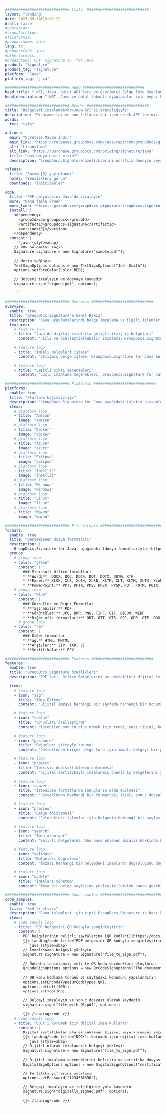 ```yaml
---
############################# Static ############################
layout: "landing"
date: 2023-09-14T19:07:22
draft: false
#operation: 
#signaturetype: 
#fileformat: 
#productName: Java
lang: tr
#productCode: java
#otherformats: 
#breadcrumb: Put  signature on  for Java
product: "Signature"
product_tag: "signature"
platform: "Java"
platform_tag: "java"

############################# Head ############################
head_title: ".NET, Java, Bulut API'leri ve Çevrimiçi Belge İmza Uygulamaları"
head_description: ".NET, Java ve bulut tabanlı uygulamalar için hepsi bir arada belge e-imza çözümü edinin. Basit sürükle ve bırak özelliğini kullanarak yaygın belge biçimlerini çevrimiçi olarak imzalayın"

############################# Header ############################
title: "Belgeleri imzalamak<br>Java API'si aracılığıyla"
description: "Programcılar ve son kullanıcılar için esnek API'lerimizi ve uygulama tabanlı çözümlerimizi kullanarak herhangi bir platformda dijital belgeleri ve görüntüleri imzalayın."
words:
  for: "için"

actions:
  main: "Ücretsiz Maven İndir"
  main_link: "https://releases.groupdocs.com/java/repo/com/groupdocs/groupdocs-signature/"
  alt: "Lisanslama"
  alt_link: "https://purchase.groupdocs.com/pricing/signature/java"
  title: "başlamaya hazır mısın?"
  description: "GroupDocs.Signature özelliklerini ücretsiz deneyin veya lisans isteyin"

release:
  title: "Sürüm {0} yayınlandı"
  notes: "Yenilikleri görün"
  downloads: "İndirilenler"

code:
  title: "PDF dosyalarını Java'da imzalayın"
  more: "Daha fazla örnek"
  more_link: "https://github.com/groupdocs-signature/GroupDocs.Signature-for-Java"
  install: |
    <dependency>
      <groupId>com.groupdocs</groupId>
      <artifactId>groupdocs-signature</artifactId>
      <version>{0}</version>
    </dependency>
  content: |
    ```java {style=abap}  
    // PDF belgesini seçin
    Signature signature = new Signature("sample.pdf");
    
    // Metin sağlayın
    TextSignOptions options = new TextSignOptions("John Smith");
    options.setForeColor(Color.RED);

    // Belgeyi imzalayın ve dosyaya kaydedin
    signature.sign("signed.pdf", options);
    
    ```

############################# Overview ############################
overview:
  enable: true
  title: "GroupDocs.Signature'a Genel Bakış"
  description: "Java uygulamalarında belge imzalama ve ilgili işlemleri gerçekleştirmek için API"
  features:
    # feature loop
    - title: "Java'da dijital imzalarla geliştirilmiş iş belgeleri"
      content: "Hızlı ve özelleştirilebilir imzalama: GroupDocs.Signature for Java, PDF'ler, resimler ve Office belgeleri için çok çeşitli dijital imza seçenekleri sunar. Metin, barkod, QR kodları, dijital sertifikalar, resimler veya gizli meta verileri kullanabilirsiniz. Belge işleme hızlı ve etkilidir."

    # feature loop
    - title: "İmzalı belgeleri işleme"
      content: "Gelişmiş belge işleme, GroupDocs.Signature for Java kullanılarak imzalanmış belgeler üzerinde güçlü işlemler içerir. Çeşitli faydalı kriterleri kullanarak iş belgelerine eklenen imzaları arayabilir ve doğrulayabilirsiniz. Ayrıca belge hakkında detaylı bilgilere ulaşabilir veya sayfalarının ön izleme görsellerini alabilirsiniz."

    # feature loop
    - title: "Çeşitli çıktı seçenekleri"
      content: "Güçlü imzalama seçenekleri, GroupDocs.Signature for Java ile imzalanan belgelerin çıktısını özelleştirmenize olanak tanır. Herhangi bir imzayı herhangi bir belge sayfasında tam olarak konumlandırabilir ve görünümünü çeşitli şekillerde yapılandırabilirsiniz. Java API, imzalanmış iş belgelerinin çok sayıda desteklenen formatta kaydedilmesini destekler ve bunların parolalarla güvenliğinin sağlanmasına yönelik seçenekler sunar."

############################# Platforms ############################
platforms:
  enable: true
  title: "Platform bağımsızlığı"
  description: "GroupDocs.Signature for Java aşağıdaki işletim sistemlerini, çerçeveleri ve paket yöneticilerini destekler"
  items:
    # platform loop
    - title: "Amazon"
      image: "amazon"
    # platform loop
    - title: "Docker"
      image: "docker"
    # platform loop
    - title: "Azure"
      image: "azure"
    # platform loop
    - title: "Eclipse"
      image: "eclipse"
    # platform loop
    - title: "IntelliJ"
      image: "intellij"
    # platform loop
    - title: "Windows"
      image: "windows"
    # platform loop
    - title: "Linux"
      image: "linux"
    # platform loop
    - title: "Maven"
      image: "maven"

############################# File formats ############################
formats:
  enable: true
  title: "Desteklenen dosya formatları"
  description: |
    GroupDocs.Signature for Java, aşağıdaki [dosya formatlarıyla](https://docs.groupdocs.com/signature/java/supported-document-formats/) yapılan işlemleri destekler.
  groups:
    # group loop
    - color: "green"
      content: |
        ### Microsoft Office formatları
        * **Word:**  DOCX, DOC, DOCM, DOT, DOTX, DOTM, RTF
        * **Excel:** XLSX, XLS, XLSM, XLSB, XLTM, XLT, XLTM, XLTX, XLAM, SXC, SpreadsheetML
        * **PowerPoint:** PPT, PPTX, PPS, PPSX, PPSM, POT, POTM, POTX, PPTM
    # group loop
    - color: "blue"
      content: |
        ### Görseller ve Diğer Formatlar
        * **Taşınabilir:** PDF
        * **Görüntüler:** JPG, BMP, PNG, TIFF, GIF, DICOM, WEBP
        * **Diğer ofis formatları:** ODT, OTT, OTS, ODS, ODP, OTP, ODG
      # group loop
    - color: "red"
      content: |
        ### Diğer formatlar
        * **ağ:** HTML, MHTML
        * **Arşivler:** ZIP, TAR, 7Z
        * **Sertifikalar:** PFX

############################# Features ############################
features:
  enable: true
  title: "GroupDocs.Signature özellikleri"
  description: "PDF'leri, Office Belgelerini ve görüntüleri dijital imzalarla imzalama"

  items:
    # feature loop
    - icon: "sign"
      title: "İmza Ekleme"
      content: "Dijital imzayı herhangi bir sayfada herhangi bir konuma tam olarak yerleştirerek, desteklenen çeşitli imza türlerini kullanarak bir belgeyi imzalayın."

    # feature loop
    - icon: "custom"
      title: "Sonuçları özelleştirme"
      content: "İstenilen sonucu elde etmek için rengi, yazı tipini, kenarlığı, döndürmeyi ve diğer özellikleri ayarlayarak imza görünümünü özelleştirin."

    # feature loop
    - icon: "password"
      title: "Belgeleri şifreyle koruma"
      content: "Desteklenen birçok belge türü için imzalı belgeyi bir parolayla koruyabilirsiniz."

    # feature loop
    - icon: "protect"
      title: "Yetkisiz değişikliklerin önlenmesi"
      content: "Dijital sertifikayla imzalanmış önemli iş belgelerini yetkisiz değişikliklere karşı koruyun."

    # feature loop
    - icon: "convert"
      title: "İstenilen formatlarda sonuçların elde edilmesi"
      content: "Desteklenen herhangi bir formattaki imzalı sonuç dosyalarını kolayca edinin. Ayrıca MS Word belgelerini zahmetsizce PDF'ye dönüştürebilirsiniz."

    # feature loop
    - icon: "preview"
      title: "Belge önizlemesi"
      content: "Gelecekteki işlemler için belgenin herhangi bir sayfasını görüntü olarak kaydedin."

    # feature loop
    - icon: "search"
      title: "İmza aranıyor"
      content: "Belirli belgelerde daha önce eklenen imzalar hakkında bilgi almak mümkündür."

    # feature loop
    - icon: "validate"
      title: "Belgeleri doğrulama"
      content: "İmzalı herhangi bir belgedeki imzaların doğruluğunu doğrulayın."

    # feature loop
    - icon: "update"
      title: "İmzaları yönetme"
      content: "İmza bir belge sayfasına yerleştirildikten sonra gerektiğinde silinebilir, taşınabilir veya güncellenebilir."

############################# Code samples ############################
code_samples:
  enable: true
  title: "Kod örnekleri"
  description: "Java işlemleri için tipik GroupDocs.Signature'ın bazı kullanım durumları"
  items:
    # code sample loop
    - title: "PDF belgesini QR koduyla zenginleştirin"
      content: |
        PDF belgelerinin belirli sayfalarına [QR kodları](https://docs.groupdocs.com/signature/java/esign-document-with-qr-code-signature/) ekleyerek iş süreçlerini geliştirmek değerli olabilir. GroupDocs.Signature for Java kullanılarak QR kodunun nasıl ekleneceğine dair bir örnek bulunmaktadır.
        {{< landing/code title="PDF belgesini QR koduyla zenginleştirin">}}
        ```java {style=abap}
        // İmzalanacak belgeyi yükleyin
        Signature signature = new Signature("file_to_sign.pdf");
        
        // Önceden tanımlanmış metinle QR kodu seçenekleri oluşturun
        QrCodeSignOptions options = new QrCodeSignOptions("The document is approved by John Smith");
        
        // QR kodu kodlama türünü ve sayfadaki konumunu yapılandırın
        options.setEncodeType(QrCodeTypes.QR);
        options.setLeft(100);
        options.setTop(100);

        // Belgeyi imzalayın ve sonuç dosyası olarak kaydedin
        signature.sign("file_with_QR.pdf", options);
        ```
        {{< /landing/code >}}
    # code sample loop
    - title: "DOCX'i korumak için dijital imza kullanma"
      content: |
        Dijital sertifikalar olarak saklanan kişisel veya kurumsal imzaları kullanarak [Bir Belgeyi Koruyun](https://docs.groupdocs.com/signature/java/esign-document-with-digital-signature/) yapabilirsiniz. Sertifika ile güvence altına alınan belgelerde imza geçersiz kılınmadan değişiklik yapılamaz.
        {{< landing/code title="DOCX'i korumak için dijital imza kullanma">}}
        ```java {style=abap}   
        // Dijital olarak imzalanacak belgeyi yükleyin
        Signature signature = new Signature("file_to_sign.pdf");
        
        // Dijital imzalama seçeneklerini belirtin ve sertifika dosyasının yolunu belirtin
        DigitalSignOptions options = new DigitalSignOptions("certificate.pfx");

        // Sertifika şifresini ayarlayın
        options.setPassword("1234567890");

        // Belgeyi imzalayın ve istediğiniz yola kaydedin
        signature.sign("digitally_signed.pdf", options);
        ```
        {{< /landing/code >}}

---
```

